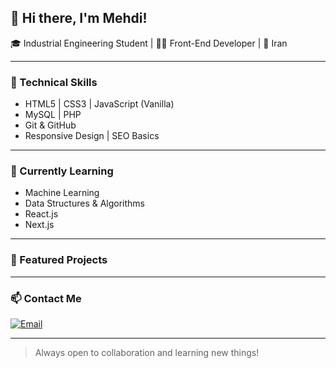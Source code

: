 ## 👋 Hi there, I'm Mehdi!

🎓 Industrial Engineering Student | 👨‍💻 Front-End Developer | 📍 Iran

---

### 🔧 Technical Skills

- HTML5 | CSS3 | JavaScript (Vanilla)
- MySQL | PHP
- Git & GitHub
- Responsive Design | SEO Basics

---

### 🧠 Currently Learning

- Machine Learning
- Data Structures & Algorithms
- React.js
- Next.js

---

### 📌 Featured Projects

<!-- Add your projects here later -->

---


### 📫 Contact Me

[![Email](https://img.shields.io/badge/Email-D14836?style=for-the-badge&logo=gmail&logoColor=white)](mailto:mohamad.m.khoda03@gmail.com)

---

> Always open to collaboration and learning new things!
